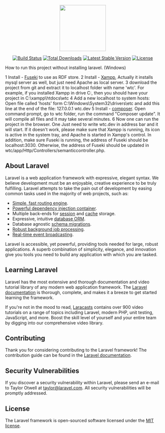 <p align="center"><a href="https://laravel.com" target="_blank"><img width="150"src="https://laravel.com/laravel.png"></a></p>

<p align="center">
<a href="https://travis-ci.org/laravel/framework"><img src="https://travis-ci.org/laravel/framework.svg" alt="Build Status"></a>
<a href="https://packagist.org/packages/laravel/framework"><img src="https://poser.pugx.org/laravel/framework/d/total.svg" alt="Total Downloads"></a>
<a href="https://packagist.org/packages/laravel/framework"><img src="https://poser.pugx.org/laravel/framework/v/stable.svg" alt="Latest Stable Version"></a>
<a href="https://packagist.org/packages/laravel/framework"><img src="https://poser.pugx.org/laravel/framework/license.svg" alt="License"></a>
</p>

How to run this project without installing laravel. (Windows)

1 Install - [Fuseki](https://jena.apache.org/download/#apache-jena-fuseki) to use as RDF store.
2 Install - [Xampp](https://www.apachefriends.org/download.html), Actually it installs mysql server as well, but just need Apache as local server.
3 download the project from git and extract it to localhost folder with name 'wtc'. For example, if you installed Xampp in drive C:, then you should have your project in C:\xampp\htdocs\wtc
4 Add a new localhost to system hosts: Open file called 'hosts' form C:\Windows\System32\drivers\etc and add this line at the end of the file: 127.0.0.1	wtc.dev
5 Install - [composer](https://getcomposer.org/download/). Open command prompt, go to wtc folder, run the command "Composer update". It will compile all files and it may take several minutes.
6 Now one can run the project in the browser. One Just need to write wtc.dev in address bar and it will start. If it doesn't work, please make sure that Xampp is running, its icon is active in the system tray, and Apache is started in Xampp's control. In addition, make sure Fuseki is running, the address of Fuseki should be localhost:3030. Otherwise, the address of Fuseki should be updated in wtc/app/Http/Controllers/semanticcontroller.php.







## About Laravel

Laravel is a web application framework with expressive, elegant syntax. We believe development must be an enjoyable, creative experience to be truly fulfilling. Laravel attempts to take the pain out of development by easing common tasks used in the majority of web projects, such as:

- [Simple, fast routing engine](https://laravel.com/docs/routing).
- [Powerful dependency injection container](https://laravel.com/docs/container).
- Multiple back-ends for [session](https://laravel.com/docs/session) and [cache](https://laravel.com/docs/cache) storage.
- Expressive, intuitive [database ORM](https://laravel.com/docs/eloquent).
- Database agnostic [schema migrations](https://laravel.com/docs/migrations).
- [Robust background job processing](https://laravel.com/docs/queues).
- [Real-time event broadcasting](https://laravel.com/docs/broadcasting).

Laravel is accessible, yet powerful, providing tools needed for large, robust applications. A superb combination of simplicity, elegance, and innovation give you tools you need to build any application with which you are tasked.

## Learning Laravel

Laravel has the most extensive and thorough documentation and video tutorial library of any modern web application framework. The [Laravel documentation](https://laravel.com/docs) is thorough, complete, and makes it a breeze to get started learning the framework.

If you're not in the mood to read, [Laracasts](https://laracasts.com) contains over 900 video tutorials on a range of topics including Laravel, modern PHP, unit testing, JavaScript, and more. Boost the skill level of yourself and your entire team by digging into our comprehensive video library.

## Contributing

Thank you for considering contributing to the Laravel framework! The contribution guide can be found in the [Laravel documentation](http://laravel.com/docs/contributions).

## Security Vulnerabilities

If you discover a security vulnerability within Laravel, please send an e-mail to Taylor Otwell at taylor@laravel.com. All security vulnerabilities will be promptly addressed.

## License

The Laravel framework is open-sourced software licensed under the [MIT license](http://opensource.org/licenses/MIT).
